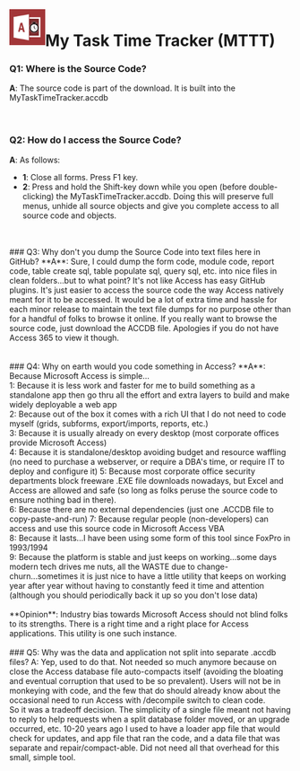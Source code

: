 <img align="left" src="https://github.com/DataResearchLabs/my_task_time_tracker/blob/main/img/application_icon.png" width="64px">

# My Task Time Tracker (MTTT) 


### Q1: Where is the Source Code?
**A**: The source code is part of the download.  It is built into the MyTaskTimeTracker.accdb<br>
<br>
<br>
### Q2: How do I access the Source Code?
**A**: As follows:
* **1**: Close all forms.  Press F1 key.<br>
* **2**: Press and hold the Shift-key down while you open (before double-clicking) the MyTaskTimeTracker.accdb. Doing this will preserve full menus, unhide all source objects and give you complete access to all source code and objects.<br>
<br>
<br>
### Q3: Why don't you dump the Source Code into text files here in GitHub?
**A**: Sure, I could dump the form code, module code, report code, table create sql, table populate sql, query sql, etc. into nice files in clean folders...but to what point?  It's not like Access has easy GitHub plugins.  It's just easier to access the source code the way Access natively meant for it to be accessed.  It would be a lot of extra time and hassle for each minor release to maintain the text file dumps for no purpose other than for a handful of folks to browse it online.  If you really want to browse the source code, just download the ACCDB file.  Apologies if you do not have Access 365 to view it though.<br>
<br>
<br>
<a id="whyMicrosoftAccess" class="anchor" href="#whyMicrosoftAccess" aria-hidden="true"> </a>
### Q4: Why on earth would you code something in Access?
**A**: Because Microsoft Access is simple...<br>
  1: Because it is less work and faster for me to build something as a standalone app then go thru all the effort and extra layers to build and make widely deployable a web app<br>
  2: Because out of the box it comes with a rich UI that I do not need to code myself (grids, subforms, export/imports, reports, etc.)<br>
  3: Because it is usually already on every desktop (most corporate offices provide Microsoft Access)<br>
  4: Because it is standalone/desktop avoiding budget and resource waffling (no need to purchase a webserver, or require a DBA's time, or require IT to deploy and configure it)
  5: Because most corporate office security departments block freeware .EXE file downloads nowadays, but Excel and Access are allowed and safe (so long as folks peruse the source code to ensure nothing bad in there).<br>
  6: Because there are no external dependencies (just one .ACCDB file to copy-paste-and-run)
  7: Because regular people (non-developers) can access and use this source code in Microsoft Access VBA<br>
  8: Because it lasts...I have been using some form of this tool since FoxPro in 1993/1994<br>
  9: Because the platform is stable and just keeps on working...some days modern tech drives me nuts, all the WASTE due to change-churn...sometimes it is just nice to have a little utility that keeps on working year after year without having to constantly feed it time and attention (although you should periodically back it up so you don't lose data)<br>
<br>
**Opinion**: Industry bias towards Microsoft Access should not blind folks to its strengths.  There is a right time and a right place for Access applications.  This utility is one such instance.
<br>
<br>
### Q5: Why was the data and application not split into separate .accdb files?
A: Yep, used to do that.   Not needed so much anymore because on close the Access database file auto-compacts itself (avoiding the bloating and eventual corruption that used to be so prevalent).  Users will not be in monkeying with code, and the few that do should already know about the occasional need to run Access with /decompile switch to clean code.<br>
So it was a tradeoff decision.  The simplicity of a single file meant not having to reply to help requests when a split database folder moved, or an upgrade occurred, etc.  10-20 years ago I used to have a loader app file that would check for updates, and app file that ran the code, and a data file that was separate and repair/compact-able.  Did not need all that overhead for this small, simple tool.<br>

